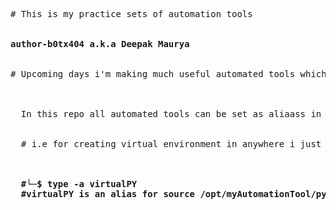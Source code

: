 <pre>
# This is my practice sets of automation tools 
<br>
<b>author-b0tx404 a.k.a Deepak Maurya</b>
<br>
# Upcoming days i'm making much useful automated tools which is helpful to do work fast and efficent way
<br>

  In this repo all automated tools can be set as aliaass in your's system 
  <br>
  # i.e for creating virtual environment in anywhere i just type virtualPY it will create the python environment
  <br>
  <b>
  #└─$ type -a virtualPY
  #virtualPY is an alias for source /opt/myAutomationTool/pythonVirtualenvironment.sh
  </b>
</pre>
